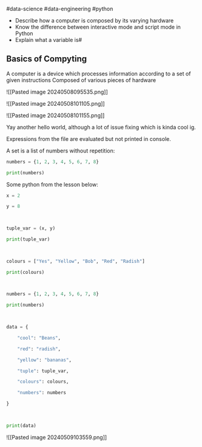 #data-science #data-engineering #python 

- Describe how a computer is composed by its varying hardware
- Know the difference between interactive mode and script mode in Python
- Explain what a variable is#


## Basics of Compyting

A computer is a device which processes information according to a set of given instructions
Composed of various pieces of hardware

![[Pasted image 20240508095535.png]]

![[Pasted image 20240508101105.png]]

![[Pasted image 20240508101155.png]]


Yay another hello world, although a lot of issue fixing which is kinda cool ig.

Expressions from the file are evaluated but not printed in console.

A set is a list of numbers without repetition:

```python
numbers = {1, 2, 3, 4, 5, 6, 7, 8}

print(numbers)
```


Some python from the lesson below:

```python
x = 2

y = 8

  

tuple_var = (x, y)

print(tuple_var)

  

colours = ["Yes", "Yellow", "Bob", "Red", "Radish"]

print(colours)

  

numbers = {1, 2, 3, 4, 5, 6, 7, 8}

print(numbers)

  

data = {

    "cool": "Beans",

    "red": "radish",

    "yellow": "bananas",

    "tuple": tuple_var,

    "colours": colours,

    "numbers": numbers

}

  

print(data)
```

![[Pasted image 20240509103559.png]]